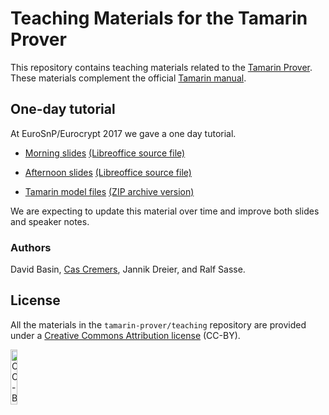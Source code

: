 # Teaching Materials for the Tamarin Prover

This repository contains teaching materials related to the [Tamarin Prover](http://tamarin-prover.github.io/).
These materials complement the official [Tamarin manual](https://tamarin-prover.github.io/manual/).

## One-day tutorial

At EuroSnP/Eurocrypt 2017 we gave a one day tutorial.

  * [Morning slides](Tamarin-Tutorial-morning.pdf)
    [(Libreoffice source file)](Tamarin-Tutorial-morning.odp) 

  * [Afternoon slides](Tamarin-Tutorial-afternoon.pdf)
    [(Libreoffice source file)](Tamarin-Tutorial-afternoon.odp) 
    
  * [Tamarin model files](tutorial-models)
    [(ZIP archive version)](tutorial-models/tutorial-models.zip)
  
We are expecting to update this material over time and improve both slides and speaker notes.

### Authors

David Basin, [Cas Cremers](https://www.cs.ox.ac.uk/people/cas.cremers/intro.html), Jannik Dreier, and Ralf Sasse.

## License

All the materials in the `tamarin-prover/teaching` repository are provided under a [Creative Commons Attribution license](https://creativecommons.org/licenses/by/4.0/) (CC-BY).

[<img src="http://mirrors.creativecommons.org/presskit/buttons/88x31/svg/by.svg" alt="CC-BY" width="15%">](https://creativecommons.org/licenses/by/4.0/)
